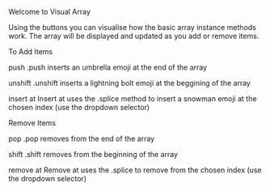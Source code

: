 Welcome to Visual Array

Using the buttons you can visualise how the basic array instance methods work. The array will be displayed and updated as you add or remove items.

To Add Items

push
.push inserts an umbrella emoji at the end of the array

unshift
.unshift inserts a lightning bolt emoji at the beggining of the array

insert at
Insert at uses the .splice method to insert a snowman emoji at the chosen index (use the dropdown selector)


Remove Items

pop
.pop removes from the end of the array

shift
.shift removes from the beginning of the array

remove at
Remove at uses the .splice to remove from the chosen index (use the dropdown selector)